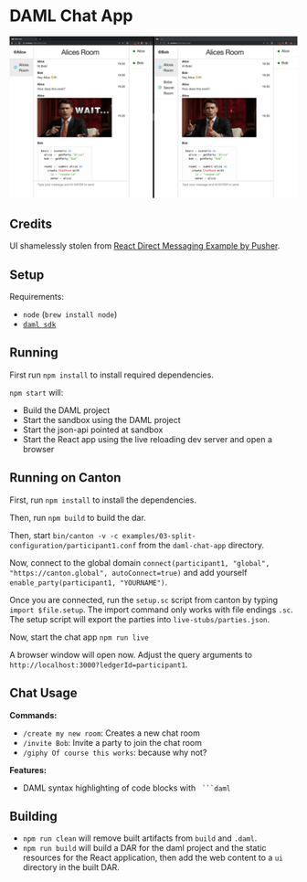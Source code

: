 # DAML Chat App

![Screenshot](doc/screenshot.png)

## Credits

UI shamelessly stolen from [React Direct Messaging Example by Pusher](https://pusher.com/tutorials/react-direct-messaging).

## Setup

Requirements:
  - `node` (`brew install node`)
  - [`daml sdk`](https://docs.daml.com/getting-started/installation.html)

## Running

First run `npm install` to install required dependencies.

`npm start` will:
  - Build the DAML project
  - Start the sandbox using the DAML project
  - Start the json-api pointed at sandbox
  - Start the React app using the live reloading dev server and open a browser

## Running on Canton

First, run `npm install` to install the dependencies. 

Then, run `npm build` to build the dar.

Then, start `bin/canton -v -c examples/03-split-configuration/participant1.conf` from the `daml-chat-app` directory.

Now, connect to the global domain `connect(participant1, "global", "https://canton.global", autoConnect=true)` and add yourself
`enable_party(participant1, "YOURNAME")`. 

Once you are connected, run the `setup.sc` script from canton by typing `import $file.setup`. 
The import command only works with file endings `.sc`. The setup script will export the parties 
into `live-stubs/parties.json`.

Now, start the chat app `npm run live`

A browser window will open now. Adjust the query arguments to `http://localhost:3000?ledgerId=participant1`.

## Chat Usage

**Commands:**
  - `/create my new room`: Creates a new chat room
  - `/invite Bob`: Invite a party to join the chat room
  - `/giphy Of course this works`: because why not?

**Features:**
 - DAML syntax highlighting of code blocks with ` ```daml`

## Building

  - `npm run clean` will remove built artifacts from `build` and `.daml`.
  - `npm run build` will build a DAR for the daml project and the static resources for the React application, then add the web content to a `ui` directory in the built DAR.
